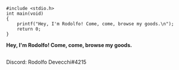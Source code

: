    #include <stdio.h>
    int main(void)
    {
        printf("Hey, I'm Rodolfo! Come, come, browse my goods.\n");
        return 0;
    }

**Hey, I'm Rodolfo! Come, come, browse my goods.**

##

Discord: Rodolfo Devecchi#4215

         
          
